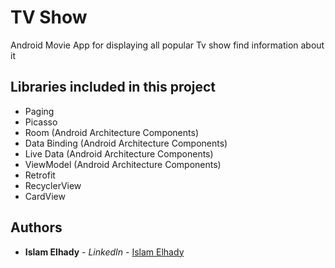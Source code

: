 # TV Show

Android Movie App for displaying all popular Tv show find information about it 

## Libraries included in this project

* Paging
* Picasso
* Room (Android Architecture Components)
* Data Binding (Android Architecture Components)
* Live Data (Android Architecture Components)
* ViewModel (Android Architecture Components)
* Retrofit
* RecyclerView
* CardView

## Authors

* **Islam Elhady** - *LinkedIn* - [Islam Elhady](https://www.linkedin.com/in/islamelhady)
